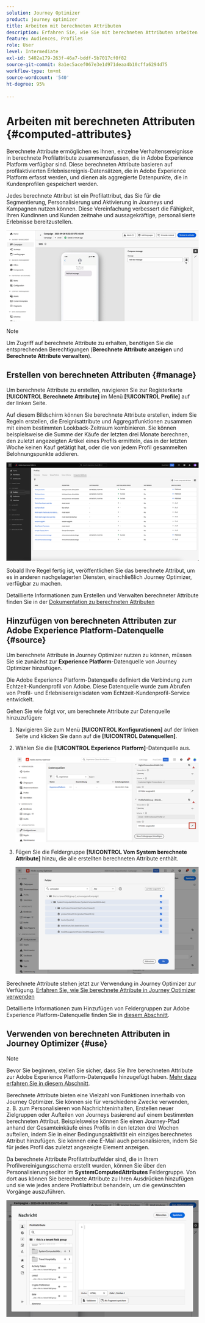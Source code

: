 ```yaml
---
solution: Journey Optimizer
product: journey optimizer
title: Arbeiten mit berechneten Attributen
description: Erfahren Sie, wie Sie mit berechneten Attributen arbeiten.
feature: Audiences, Profiles
role: User
level: Intermediate
exl-id: 5402a179-263f-46a7-bddf-5b7017cf0f82
source-git-commit: 8a1ec5acef067e3e1d971deaa4b10cffa6294d75
workflow-type: tm+mt
source-wordcount: '540'
ht-degree: 95%

---
```


# Arbeiten mit berechneten Attributen {#computed-attributes}

Berechnete Attribute ermöglichen es Ihnen, einzelne Verhaltensereignisse in berechnete Profilattribute zusammenzufassen, die in Adobe Experience Platform verfügbar sind. Diese berechneten Attribute basieren auf profilaktivierten Erlebnisereignis-Datensätzen, die in Adobe Experience Platform erfasst werden, und dienen als aggregierte Datenpunkte, die in Kundenprofilen gespeichert werden.

Jedes berechnete Attribut ist ein Profilattribut, das Sie für die Segmentierung, Personalisierung und Aktivierung in Journeys und Kampagnen nutzen können. Diese Vereinfachung verbessert die Fähigkeit, Ihren Kundinnen und Kunden zeitnahe und aussagekräftige, personalisierte Erlebnisse bereitzustellen.


![](../rn/assets/do-not-localize/computed-attributes.gif)


>[!NOTE]
>
>Um Zugriff auf berechnete Attribute zu erhalten, benötigen Sie die entsprechenden Berechtigungen (**Berechnete Attribute anzeigen** und **Berechnete Attribute verwalten**).

## Erstellen von berechneten Attributen {#manage}

Um berechnete Attribute zu erstellen, navigieren Sie zur Registerkarte **[!UICONTROL Berechnete Attribute]** im Menü **[!UICONTROL Profile]** auf der linken Seite.

Auf diesem Bildschirm können Sie berechnete Attribute erstellen, indem Sie Regeln erstellen, die Ereignisattribute und Aggregatfunktionen zusammen mit einem bestimmten Lookback-Zeitraum kombinieren. Sie können beispielsweise die Summe der Käufe der letzten drei Monate berechnen, den zuletzt angezeigten Artikel eines Profils ermitteln, das in der letzten Woche keinen Kauf getätigt hat, oder die von jedem Profil gesammelten Belohnungspunkte addieren.

![](assets/computed-attributes.png)

Sobald Ihre Regel fertig ist, veröffentlichen Sie das berechnete Attribut, um es in anderen nachgelagerten Diensten, einschließlich Journey Optimizer, verfügbar zu machen.

Detaillierte Informationen zum Erstellen und Verwalten berechneter Attribute finden Sie in der [Dokumentation zu berechneten Attributen](https://experienceleague.adobe.com/docs/experience-platform/profile/computed-attributes/overview.html?lang=de)

## Hinzufügen von berechneten Attributen zur Adobe Experience Platform-Datenquelle {#source}

Um berechnete Attribute in Journey Optimizer nutzen zu können, müssen Sie sie zunächst zur **Experience Platform**-Datenquelle von Journey Optimizer hinzufügen.

Die Adobe Experience Platform-Datenquelle definiert die Verbindung zum Echtzeit-Kundenprofil von Adobe. Diese Datenquelle wurde zum Abrufen von Profil- und Erlebnisereignisdaten vom Echtzeit-Kundenprofil-Service entwickelt.

Gehen Sie wie folgt vor, um berechnete Attribute zur Datenquelle hinzuzufügen:

1. Navigieren Sie zum Menü **[!UICONTROL Konfigurationen]** auf der linken Seite und klicken Sie dann auf die **[!UICONTROL Datenquellen]**.

1. Wählen Sie die **[!UICONTROL Experience Platform]**-Datenquelle aus.

   ![](assets/computed-attributes-add.png)

1. Fügen Sie die Feldergruppe **[!UICONTROL Vom System berechnete Attribute]** hinzu, die alle erstellten berechneten Attribute enthält.

   ![](assets/computed-attributes-fieldgroup.png)

Berechnete Attribute stehen jetzt zur Verwendung in Journey Optimizer zur Verfügung. [Erfahren Sie, wie Sie berechnete Attribute in Journey Optimizer verwenden](#use)

Detaillierte Informationen zum Hinzufügen von Feldergruppen zur Adobe Experience Platform-Datenquelle finden Sie in [diesem Abschnitt](../datasource/adobe-experience-platform-data-source.md).

## Verwenden von berechneten Attributen in Journey Optimizer {#use}

>[!NOTE]
>
>Bevor Sie beginnen, stellen Sie sicher, dass Sie Ihre berechneten Attribute zur Adobe Experience Platform-Datenquelle hinzugefügt haben. [Mehr dazu erfahren Sie in diesem Abschnitt](#source).

Berechnete Attribute bieten eine Vielzahl von Funktionen innerhalb von Journey Optimizer. Sie können sie für verschiedene Zwecke verwenden, z. B. zum Personalisieren von Nachrichteninhalten, Erstellen neuer Zielgruppen oder Aufteilen von Journeys basierend auf einem bestimmten berechneten Attribut. Beispielsweise können Sie einen Journey-Pfad anhand der Gesamteinkäufe eines Profils in den letzten drei Wochen aufteilen, indem Sie in einer Bedingungsaktivität ein einziges berechnetes Attribut hinzufügen. Sie können eine E-Mail auch personalisieren, indem Sie für jedes Profil das zuletzt angezeigte Element anzeigen.

Da berechnete Attribute Profilattributfelder sind, die in Ihrem Profilvereinigungsschema erstellt wurden, können Sie über den Personalisierungseditor im **SystemComputedAttributes** Feldergruppe. Von dort aus können Sie berechnete Attribute zu Ihren Ausdrücken hinzufügen und sie wie jedes andere Profilattribut behandeln, um die gewünschten Vorgänge auszuführen.

![](assets/computed-attributes-ajo.png)
